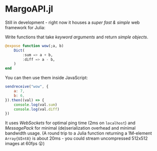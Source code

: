 # MargoAPI.jl

Still in development - right now it houses a _super fast & simple_ web framework for Julia:

Write functions that take _keyword arguments_ and return _simple objects_.
```julia
@expose function wow(;a, b)
    Dict(
        :sum => a + b,
        :diff => a - b,
    )
end
```

You can then use them inside JavaScript:

```js
sendreceive("wow", {
    a: 7, 
    b: 6, 
}).then((val) => {
    console.log(val.sum)
    console.log(val.diff)
})
```

It uses _WebSockets_ for optimal ping time (2ms on `localhost`) and _MessagePack_ for minimal (de)serialization overhead and minimal bandwidth usage. (A round trip to a Julia function returning a 1M-element `Array{UInt8}` is about 20ms - you could stream uncompressed 512x512 images at 60fps 😮)

